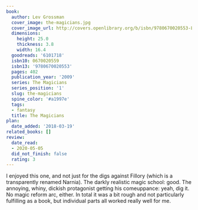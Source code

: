 ```yaml
---
book:
  author: Lev Grossman
  cover_image: the-magicians.jpg
  cover_image_url: http://covers.openlibrary.org/b/isbn/9780670020553-L.jpg
  dimensions:
    height: 25.0
    thickness: 3.8
    width: 16.4
  goodreads: '6101718'
  isbn10: 0670020559
  isbn13: '9780670020553'
  pages: 402
  publication_year: '2009'
  series: The Magicians
  series_position: '1'
  slug: the-magicians
  spine_color: '#a1997e'
  tags:
  - fantasy
  title: The Magicians
plan:
  date_added: '2018-03-19'
related_books: []
review:
  date_read:
  - 2020-05-05
  did_not_finish: false
  rating: 3
---
```


I enjoyed this one, and not just for the digs against Fillory (which is a transparently renamed Narnia). The darkly realistic magic school: good. The annoying, whiny, dickish protagonist getting his comeuppance: yeah, dig it. No magic reform arc, either. In total it was a bit rough and not particularly fulfilling as a book, but individual parts all worked really well for me.

